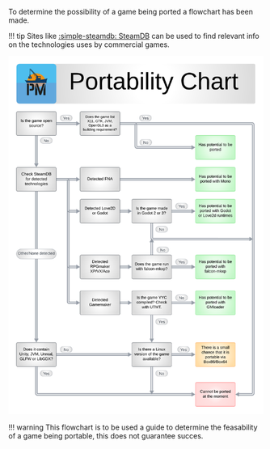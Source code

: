 To determine the possibility of a game being ported a flowchart has been made.

!!! tip
    Sites like [:simple-steamdb: SteamDB](https://steamdb.info/) can be used to find relevant info on the technologies uses by commercial games.

<a href="../../../assets/images/diagram.png" class="glightbox" data-title="Diagram Overview">
  <img src="../../../assets/images/diagram.png" alt="Diagram Overview" width="full">
</a>

!!! warning
    This flowchart is to be used a guide to determine the feasability of a game being portable, this does not guarantee succes.
